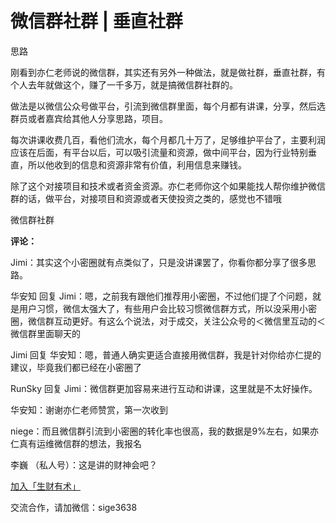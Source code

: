 # 微信群社群 \| 垂直社群

思路

刚看到亦仁老师说的微信群，其实还有另外一种做法，就是做社群，垂直社群，有个人去年就做这个，赚了一千多万，就是搞微信群社群的。

做法是以微信公众号做平台，引流到微信群里面，每个月都有讲课，分享，然后选群员或者嘉宾给其他人分享思路，项目。

每次讲课收费几百，看他们流水，每个月都几十万了，足够维护平台了，主要利润应该在后面，有平台以后，可以吸引流量和资源，做中间平台，因为行业特别垂直，所以他收到的信息和资源非常有价值，利用信息来赚钱。

除了这个对接项目和技术或者资金资源。亦仁老师你这个如果能找人帮你维护微信群的话，做平台，对接项目和资源或者天使投资之类的，感觉也不错哦

微信群社群

**评论：**

Jimi：其实这个小密圈就有点类似了，只是没讲课罢了，你看你都分享了很多思路。

华安知 回复 Jimi：嗯，之前我有跟他们推荐用小密圈，不过他们提了个问题，就是用户习惯，微信太强大了，有些用户会比较习惯微信群方式，所以没采用小密圈，微信群互动更好。有这么个说法，对于成交，关注公众号的＜微信里互动的＜微信群里面聊天的

Jimi 回复 华安知：嗯，普通人确实更适合直接用微信群，我是针对你给亦仁提的建议，毕竟我们都已经在小密圈了

RunSky 回复 Jimi：微信群更加容易来进行互动和讲课，这里就是不太好操作。

华安知：谢谢亦仁老师赞赏，第一次收到

niege：而且微信群引流到小密圈的转化率也很高，我的数据是9%左右，如果亦仁真有运维微信群的想法，我报名

李巍 （私人号）：这是讲的财神会吧？

[加入「生财有术」](https://www.ilangcai.com/jiaru/)

交流合作，请加微信：sige3638


